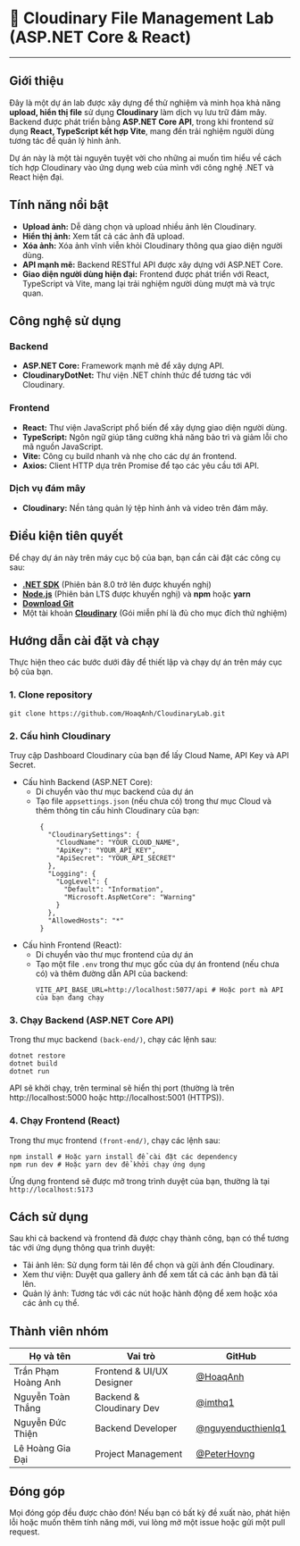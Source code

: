 # 🚀 Cloudinary File Management Lab (ASP.NET Core & React)

---

## Giới thiệu

Đây là một dự án lab được xây dựng để thử nghiệm và minh họa khả năng **upload, hiển thị file** sử dụng **Cloudinary** làm dịch vụ lưu trữ đám mây. Backend được phát triển bằng **ASP.NET Core API**, trong khi frontend sử dụng **React, TypeScript kết hợp Vite**, mang đến trải nghiệm người dùng tương tác để quản lý hình ảnh.

Dự án này là một tài nguyên tuyệt vời cho những ai muốn tìm hiểu về cách tích hợp Cloudinary vào ứng dụng web của mình với công nghệ .NET và React hiện đại.

## Tính năng nổi bật

* **Upload ảnh:** Dễ dàng chọn và upload nhiều ảnh lên Cloudinary.
* **Hiển thị ảnh:** Xem tất cả các ảnh đã upload.
* **Xóa ảnh:** Xóa ảnh vĩnh viễn khỏi Cloudinary thông qua giao diện người dùng.
* **API mạnh mẽ:** Backend RESTful API được xây dựng với ASP.NET Core.
* **Giao diện người dùng hiện đại:** Frontend được phát triển với React, TypeScript và Vite, mang lại trải nghiệm người dùng mượt mà và trực quan.

## Công nghệ sử dụng

### Backend
* **ASP.NET Core:** Framework mạnh mẽ để xây dựng API.
* **CloudinaryDotNet:** Thư viện .NET chính thức để tương tác với Cloudinary.

### Frontend
* **React:** Thư viện JavaScript phổ biến để xây dựng giao diện người dùng.
* **TypeScript:** Ngôn ngữ giúp tăng cường khả năng bảo trì và giảm lỗi cho mã nguồn JavaScript.
* **Vite:** Công cụ build nhanh và nhẹ cho các dự án frontend.
* **Axios:** Client HTTP dựa trên Promise để tạo các yêu cầu tới API.

### Dịch vụ đám mây
* **Cloudinary:** Nền tảng quản lý tệp hình ảnh và video trên đám mây.

## Điều kiện tiên quyết

Để chạy dự án này trên máy cục bộ của bạn, bạn cần cài đặt các công cụ sau:

* **[.NET SDK](https://dotnet.microsoft.com/download)** (Phiên bản 8.0 trở lên được khuyến nghị)
* **[Node.js](https://nodejs.org/)** (Phiên bản LTS được khuyến nghị) và **npm** hoặc **yarn**
* **[Download Git](https://git-scm.com/downloads)**
* Một tài khoản **[Cloudinary](https://cloudinary.com/)** (Gói miễn phí là đủ cho mục đích thử nghiệm)

## Hướng dẫn cài đặt và chạy

Thực hiện theo các bước dưới đây để thiết lập và chạy dự án trên máy cục bộ của bạn.

### 1. Clone repository
```
git clone https://github.com/HoaqAnh/CloudinaryLab.git
```
### 2. Cấu hình Cloudinary

Truy cập Dashboard Cloudinary của bạn để lấy Cloud Name, API Key và API Secret.
- Cấu hình Backend (ASP.NET Core):
  - Di chuyển vào thư mục backend của dự án
  - Tạo file `appsettings.json` (nếu chưa có) trong thư mục Cloud và thêm thông tin cấu hình Cloudinary của bạn:
     ```
      {
        "CloudinarySettings": {
          "CloudName": "YOUR_CLOUD_NAME",
          "ApiKey": "YOUR_API_KEY",
          "ApiSecret": "YOUR_API_SECRET"
        },
        "Logging": {
          "LogLevel": {
            "Default": "Information",
            "Microsoft.AspNetCore": "Warning"
          }
        },
        "AllowedHosts": "*"
      }
    ```
- Cấu hình Frontend (React):
  - Di chuyển vào thư mục frontend của dự án
  - Tạo một file `.env` trong thư mục gốc của dự án frontend (nếu chưa có) và thêm đường dẫn API của backend:
    ```
    VITE_API_BASE_URL=http://localhost:5077/api # Hoặc port mà API của bạn đang chạy
    ```
### 3. Chạy Backend (ASP.NET Core API)

Trong thư mục backend `(back-end/)`, chạy các lệnh sau:
```
dotnet restore
dotnet build
dotnet run
```
API sẽ khởi chạy, trên terminal sẽ hiển thị port (thường là trên http://localhost:5000 hoặc http://localhost:5001 (HTTPS)).

### 4. Chạy Frontend (React)

Trong thư mục frontend `(front-end/)`, chạy các lệnh sau:
```
npm install # Hoặc yarn install để cài đặt các dependency
npm run dev # Hoặc yarn dev để khởi chạy ứng dụng
```
Ứng dụng frontend sẽ được mở trong trình duyệt của bạn, thường là tại `http://localhost:5173`

## Cách sử dụng

Sau khi cả backend và frontend đã được chạy thành công, bạn có thể tương tác với ứng dụng thông qua trình duyệt:
- Tải ảnh lên: Sử dụng form tải lên để chọn và gửi ảnh đến Cloudinary.
- Xem thư viện: Duyệt qua gallery ảnh để xem tất cả các ảnh bạn đã tải lên.
- Quản lý ảnh: Tương tác với các nút hoặc hành động để xem hoặc xóa các ảnh cụ thể.

## Thành viên nhóm

| Họ và tên           | Vai trò                   | GitHub                                          |
| ------------------- | ------------------------  | ------------------------------------------------|
| Trần Phạm Hoàng Anh | Frontend & UI/UX Designer | [@HoaqAnh](https://github.com/HoaqAnh)          |
| Nguyễn Toàn Thắng   | Backend & Cloudinary Dev  | [@imthq1](https://github.com/imthq1)          |
| Nguyễn Đức Thiện    | Backend Developer         | [@nguyenducthienlq1](https://github.com/nguyenducthienlq1) |
| Lê Hoàng Gia Đại    | Project Management        | [@PeterHovng](https://github.com/PeterHovng)    |

## Đóng góp

Mọi đóng góp đều được chào đón! Nếu bạn có bất kỳ đề xuất nào, phát hiện lỗi hoặc muốn thêm tính năng mới, vui lòng mở một issue hoặc gửi một pull request.
